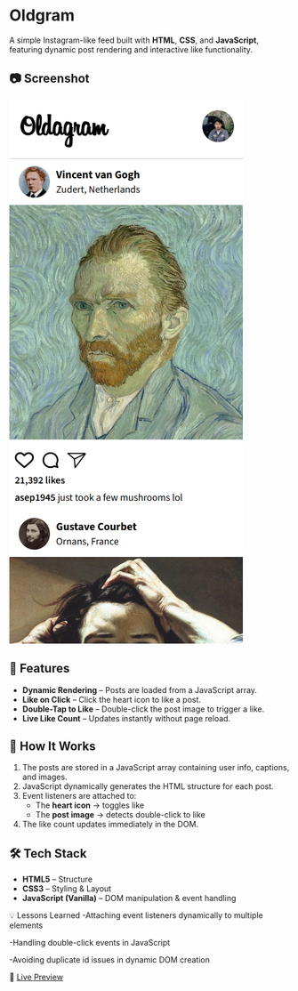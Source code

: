 # Oldgram
A simple Instagram-like feed built with **HTML**, **CSS**, and **JavaScript**, featuring dynamic post rendering and interactive like functionality.

## 📷 Screenshot
![App Screenshot](https://github.com/FarelX/oldgram/blob/main/Screenshot%202025-08-19%20101519.png)

## 📌 Features
- **Dynamic Rendering** – Posts are loaded from a JavaScript array.  
- **Like on Click** – Click the heart icon to like a post.  
- **Double-Tap to Like** – Double-click the post image to trigger a like.  
- **Live Like Count** – Updates instantly without page reload.  

## 🚀 How It Works
1. The posts are stored in a JavaScript array containing user info, captions, and images.  
2. JavaScript dynamically generates the HTML structure for each post.  
3. Event listeners are attached to:  
   - The **heart icon** → toggles like  
   - The **post image** → detects double-click to like  
4. The like count updates immediately in the DOM.

## 🛠️ Tech Stack
- **HTML5** – Structure  
- **CSS3** – Styling & Layout
- **JavaScript (Vanilla)** – DOM manipulation & event handling   

💡 Lessons Learned
-Attaching event listeners dynamically to multiple elements

-Handling double-click events in JavaScript

-Avoiding duplicate id issues in dynamic DOM creation

🔗 [Live Preview](https://farelx.github.io/oldgram/)
